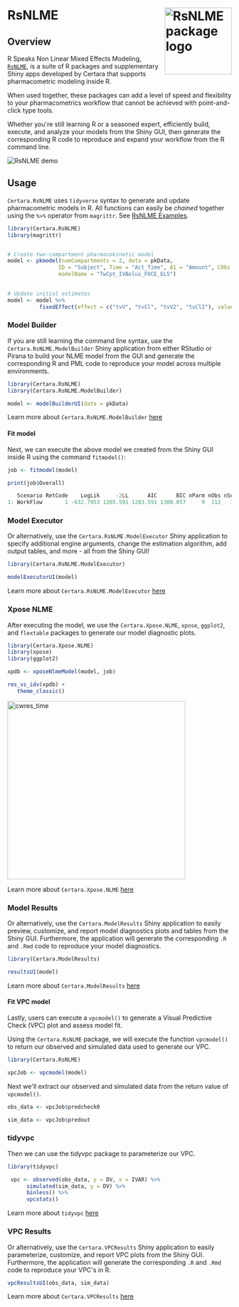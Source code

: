 # RsNLME <img src='vignettes/img/RsNLME.png' align="right" align="right" style = "float:right; height: 150px;" alt="RsNLME package logo"/>

## Overview

R Speaks Non Linear Mixed Effects Modeling, [`RsNLME`](https://certara.github.io/R-RsNLME/), is a suite of R packages and supplementary Shiny apps developed by Certara that supports pharmacometric modeling inside R.

When used together, these packages can add a level of speed and flexibility to your pharmacometrics workflow that cannot be achieved with point-and-click type tools.

Whether you're still learning R or a seasoned expert, efficiently build, execute, and analyze your models from the Shiny GUI, then generate the corresponding R code to reproduce and expand your workflow from the R command line.

<img src='vignettes/img/rsnlme_1.gif' alt="RsNLME demo"/>

## Usage

`Certara.RsNLME` uses `tidyverse` syntax to generate and update pharmacometric models in R.  All functions can easily be *chained* together using the `%>%` operator from `magrittr`.  See [RsNLME Examples](https://github.com/certara/R-RsNLME-Examples).

```r
library(Certara.RsNLME)
library(magrittr)


# Create two-compartment pharmacokinetic model
model <- pkmodel(numCompartments = 2, data = pkData, 
                ID = "Subject", Time = "Act_Time", A1 = "Amount", CObs = "Conc",
                modelName = "TwCpt_IVBolus_FOCE_ELS") 
                

# Update initial estimates              
model <- model %>%
          fixedEffect(effect = c("tvV", "tvCl", "tvV2", "tvCl2"), value = c(15, 5, 40, 15)) 

```

### Model Builder


If you are still learning the command line syntax, use the `Certara.RsNLME.ModelBuilder` Shiny application from either RStudio or Pirana to build your NLME model from the GUI and generate the corresponding R and PML code to reproduce your model across multiple environments.

```r
library(Certara.RsNLME)
library(Certara.RsNLME.ModelBuilder)

model <- modelBuilderUI(data = pkData)
```

Learn more about `Certara.RsNLME.ModelBuilder` [here](https://certara.github.io/R-RsNLME-model-builder/)


#### Fit model

Next, we can execute the above model we created from the Shiny GUI inside R using the command `fitmodel()`:

```r
job <- fitmodel(model)

print(job$Overall)
```

```r
   Scenario RetCode    LogLik     -2LL      AIC      BIC nParm nObs nSub EpsShrinkage Condition
1: WorkFlow       1 -632.7953 1265.591 1283.591 1308.057     9  112   16      0.17297   3.34287
```


### Model Executor

Or alternatively, use the `Certara.RsNLME.ModelExecutor` Shiny application to specify additional engine arguments, change the estimation algorithm, add output tables, and more - all from the Shiny GUI!

```r
library(Certara.RsNLME.ModelExecutor)

modelExecutorUI(model)
```

Learn more about `Certara.RsNLME.ModelExecutor` [here](https://certara.github.io/R-RsNLME-model-executor/)


### Xpose NLME

After executing the model, we use the `Certara.Xpose.NLME`, `xpose`, `ggplot2`, and `flextable` packages to generate our model diagnostic plots.

```r
library(Certara.Xpose.NLME)
library(xpose)
library(ggplot2)

xpdb <- xposeNlmeModel(model, job)

res_vs_idv(xpdb) + 
   theme_classic()

```
<img src='vignettes/img/cwres_time.png' align="center" style="height:400px;" alt="cwres_time"/>

Learn more about `Certara.Xpose.NLME` [here](https://certara.github.io/R-Xpose-NLME/)


### Model Results

Or alternatively, use the `Certara.ModelResults` Shiny application to easily preview, customize, and report model diagnostics plots and tables from the Shiny GUI. Furthermore, the application will generate the corresponding `.R` and `.Rmd` code to reproduce your model diagnostics.

```r
library(Certara.ModelResults)

resultsUI(model)
```


Learn more about `Certara.ModelResults` [here](https://certara.github.io/R-model-results/)


#### Fit VPC model

Lastly, users can execute a `vpcmodel()` to generate a Visual Predictive Check (VPC) plot and assess model fit.

Using the `Certara.RsNLME` package, we will execute the function `vpcmodel()` to return our observed and simulated data used to generate our VPC.

```r
library(Certara.RsNLME)

vpcJob <- vpcmodel(model)

```

Next we'll extract our observed and simulated data from the return value of `vpcmodel()`.

```r
obs_data <- vpcJob$predcheck0

sim_data <- vpcJob$predout
```


### tidyvpc

Then we can use the tidyvpc package to parameterize our VPC.

```r
library(tidyvpc)

 vpc <- observed(obs_data, y = DV, x = IVAR) %>%
      simulated(sim_data, y = DV) %>%
      binless() %>%
      vpcstats()

```

Learn more about `tidyvpc` [here](https://certara.github.io/tidyvpc/)



### VPC Results

Or alternatively, use the `Certara.VPCResults` Shiny application to easily parameterize, customize, and report VPC plots from the Shiny GUI. Furthermore, the application will generate the corresponding `.R` and `.Rmd` code to reproduce your VPC's in R.


```r
vpcResultsUI(obs_data, sim_data)

```

Learn more about `Certara.VPCResults` [here](https://certara.github.io/R-VPCResults/)
